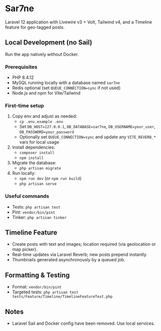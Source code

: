 # Sar7ne

Laravel 12 application with Livewire v3 + Volt, Tailwind v4, and a Timeline feature for geo-tagged posts.

## Local Development (no Sail)

Run the app natively without Docker.

### Prerequisites
- PHP 8.4.12
- MySQL running locally with a database named `sar7ne`
- Redis optional (set `QUEUE_CONNECTION=sync` if not used)
- Node.js and npm for Vite/Tailwind

### First-time setup
1. Copy env and adjust as needed:
   - `cp .env.example .env`
   - Set `DB_HOST=127.0.0.1`, `DB_DATABASE=sar7ne`, `DB_USERNAME=your_user`, `DB_PASSWORD=your_password`
   - Optionally set `QUEUE_CONNECTION=sync` and update any `VITE_REVERB_*` vars for local usage
2. Install dependencies:
   - `composer install`
   - `npm install`
3. Migrate the database:
   - `php artisan migrate`
4. Run locally:
   - `npm run dev` (or `npm run build`)
   - `php artisan serve`

### Useful commands
- Tests: `php artisan test`
- Pint: `vendor/bin/pint`
- Tinker: `php artisan tinker`

## Timeline Feature
- Create posts with text and images; location required (via geolocation or map picker).
- Real-time updates via Laravel Reverb; new posts prepend instantly.
- Thumbnails generated asynchronously by a queued job.

## Formatting & Testing
- Format: `vendor/bin/pint`
- Targeted tests: `php artisan test tests/Feature/Timeline/TimelineFeatureTest.php`

## Notes
- Laravel Sail and Docker config have been removed. Use local services.
